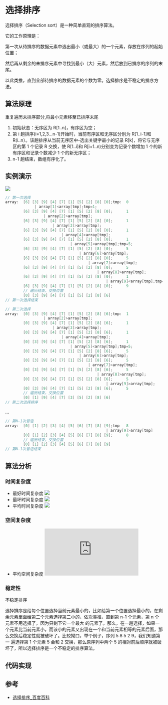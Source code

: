 # 选择排序

选择排序（Selection sort）是一种简单直观的排序算法。

它的工作原理是：

第一次从待排序的数据元素中选出最小（或最大）的一个元素，存放在序列的起始位置；

然后再从剩余的未排序元素中寻找到最小（大）元素，然后放到已排序的序列的末尾。

以此类推，直到全部待排序的数据元素的个数为零。选择排序是不稳定的排序方法。

## 算法原理

重复遍历未排序部分,将最小元素移至已排序末尾

1. 初始状态：无序区为 R[1..n]，有序区为空；
2. 第 i 趟排序(i=1,2,3…n-1)开始时，当前有序区和无序区分别为 R[1..i-1]和 R(i..n）。该趟排序从当前无序区中-选出关键字最小的记录 R[k]，将它与无序区的第 1 个记录 R 交换，使 R[1..i]和
   R[i+1..n)分别变为记录个数增加 1 个的新有序区和记录个数减少 1 个的新无序区；
3. n-1 趟结束，数组有序化了。

## 实例演示

![](https://forum.mianbaoban.cn/data/attachment/forum/201803/20/140154j0ci8n9nvvn353n0.gif)

```c
// 第一次选择
array:  [6] [3] [9] [4] [7] [1] [5] [2] [8] [0];tmp:  0
             | array[1]<array[tmp];tmp=1;
        [6] [3] [9] [4] [7] [1] [5] [2] [8] [0];      1
                 | array[2]>array[tmp];
        [6] [3] [9] [4] [7] [1] [5] [2] [8] [0];      1
                     | array[3]>array[tmp];
        [6] [3] [9] [4] [7] [1] [5] [2] [8] [0];      1
                         | array[4]>array[tmp];
        [6] [3] [9] [4] [7] [1] [5] [2] [8] [0];      1
                             | array[5]<array[tmp];tmp=5;
        [6] [3] [9] [4] [7] [1] [5] [2] [8] [0];      5
                                 | array[6]>array[tmp];
        [6] [3] [9] [4] [7] [1] [5] [2] [8] [0];      5
                                     | array[7]>array[tmp];
        [6] [3] [9] [4] [7] [1] [5] [2] [8] [0];      5
                                         | array[8]>array[tmp];
        [6] [3] [9] [4] [7] [1] [5] [2] [8] [0];      1
                                             | array[9]<array[tmp];tmp=9;
        [6] [3] [9] [4] [7] [1] [5] [2] [8] [0];      9
        // 遍历结束，交换位置
        [0] [3] [9] [4] [7] [1] [5] [2] [8] [6]
// 第一次选择结束
```

```c
// 第二次选择
array:  [0] [3] [9] [4] [7] [1] [5] [2] [8] [6];tmp:  1
                 | array[2]>array[tmp];
        [0] [3] [9] [4] [7] [1] [5] [2] [8] [6];      1
                     | array[3]>array[tmp];
        [0] [3] [9] [4] [7] [1] [5] [2] [8] [6];      1
                         | array[4]>array[tmp];
        [0] [3] [9] [4] [7] [1] [5] [2] [8] [6];      1
                             | array[5]<array[tmp];tmp=5;
        [0] [3] [9] [4] [7] [1] [5] [2] [8] [6];      5
                                 | array[6]>array[tmp];
        [0] [3] [9] [4] [7] [1] [5] [2] [8] [6];      5
                                     | array[7]>array[tmp];
        [0] [3] [9] [4] [7] [1] [5] [2] [8] [6];      5
                                         | array[8]>array[tmp];
        [0] [3] [9] [4] [7] [1] [5] [2] [8] [6];      5
                                             | array[9]>array[tmp];
        [0] [3] [9] [4] [7] [1] [5] [2] [8] [6];      5
        // 遍历结束，交换位置
        [0] [1] [9] [4] [7] [3] [5] [2] [8] [6]
// 第二次选择排序
```

...

```c
// 第N-1次冒泡
array:  [0] [1] [2] [3] [4] [5] [6] [7] [8] [9];tmp   8
                                             | array[9]>array[tmp]
        [0] [1] [2] [3] [4] [5] [6] [7] [8] [9];      8
        // 遍历结束，交换位置
        [0] [1] [2] [3] [4] [5] [6] [7] [8] [9]
// 第N-1次冒泡结束
```

## 算法分析

### 时间复杂度

- 最好时间复杂度 ![](<https://latex.codecogs.com/png.latex?C_{min}=\frac{n(n-1)}{2};M_{min}=0;O(n^{2});>)
- 最坏时间复杂度 ![](<https://latex.codecogs.com/png.latex?C_{max}=\frac{n(n-1)}{2};M_{max}=\frac{3n(n-1)}{2};O(n^{2});>)
- 平均时间复杂度 ![](<https://latex.codecogs.com/png.latex?O(n^{2});>)

### 空间复杂度

- 平均空间复杂度 ![](<https://latex.codecogs.com/png.latex?O(1);>)

### 稳定性

不稳定排序

选择排序是给每个位置选择当前元素最小的，比如给第一个位置选择最小的，在剩余元素里面给第二个元素选择第二小的，依次类推，直到第 n-1 个元素，第 n 个元素不用选择了，因为只剩下它一个最大
的元素了。那么，在一趟选择，如果一个元素比当前元素小，而该小的元素又出现在一个和当前元素相等的元素后面，那么交换后稳定性就被破坏了。比较拗口，举个例子，序列 5 8 5 2 9，我们知道第一
遍选择第 1 个元素 5 会和 2 交换，那么原序列中两个 5 的相对前后顺序就被破坏了，所以选择排序是一个不稳定的排序算法。

## 代码实现

<!-- <code-group>
<code-block title="JavaScript">
<<< @/scripts/js/algorithm/selectionSort.js
</code-block>
</code-group> -->

## 参考

- [选择排序\_百度百科](https://baike.baidu.com/item/%E9%80%89%E6%8B%A9%E6%8E%92%E5%BA%8F)
